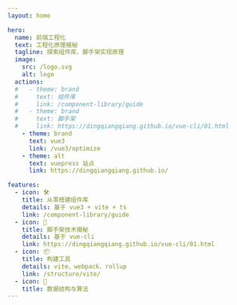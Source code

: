 ```yaml
---
layout: home

hero:
  name: 前端工程化
  text: 工程化原理揭秘
  tagline: 探索组件库、脚手架实现原理
  image:
    src: /logo.svg
    alt: logo
  actions:
  #   - theme: brand
  #     text: 组件库
  #     link: /component-library/guide
  #   - theme: brand
  #     text: 脚手架
  #     link: https://dingqiangqiang.github.io/vue-cli/01.html
    - theme: brand
      text: vue3
      link: /vue3/optimize
    - theme: alt
      text: vuepress 站点
      link: https://dingqiangqiang.github.io/

features:
  - icon: 🛠️
    title: 从零搭建组件库
    details: 基于 vue3 + vite + ts
    link: /component-library/guide
  - icon: 🔩
    title: 脚手架技术揭秘 
    details: 基于 vue-cli
    link: https://dingqiangqiang.github.io/vue-cli/01.html
  - icon: 📦
    title: 构建工具
    details: vite、webpack、rollup
    link: /structure/vite/
  - icon: 📝
    title: 数据结构与算法
---
```


<style>
  :root {
    --vp-home-hero-name-color: transparent;
    --vp-home-hero-name-background: -webkit-linear-gradient(120deg, #bd34fe, #41d1ff);
    --vp-c-brand: hsl(0 85% 57%);
    --vp-c-brand-light: hsl(0 85% 70%);
    --vp-c-brand-lighter: hsl(0 85% 80%);
    --vp-c-brand-dark: hsl(0 85% 57%);
    --vp-c-brand-darker: hsl(0 85% 40%);
    --vp-home-hero-name-color: transparent;
    --vp-home-hero-name-background: -webkit-linear-gradient( 120deg, hsl(0 100% 60%), hsl(15 100% 60%) 35%, hsl(23 96% 62%) 45%, hsl(0 100% 60%) 65%, hsl(358 58% 47%) );
    --vp-home-hero-image-background-image: linear-gradient( -45deg, hsl(0 100% 60% / 80%), hsl(15 100% 60% / 80%) 40%, hsl(23 96% 62% / 80%) 45%, hsl(0 100% 60% / 80%) 60%, hsl(358 58% 47% / 80%) );
    --vp-home-hero-image-filter: blur(40px);
    --vp-c-gray-light-3: #d1d1d1;
    --vp-c-gray-light-5: #f2f2f2;
    --vp-c-gray-dark-2: #484848;
    --vp-c-gray-dark-3: #3a3a3a
  }
</style>